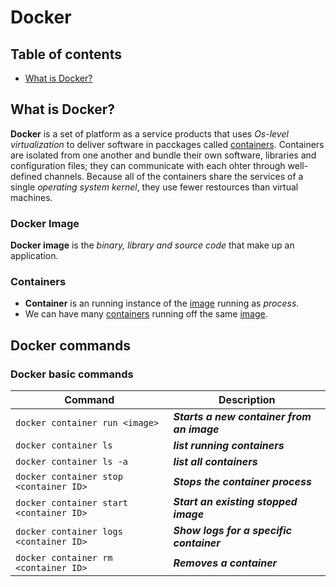 # Docker

## Table of contents

- [What is Docker?](#What-is-Docker?)

## What is Docker?

**Docker** is a set of platform as a service products that uses *Os-level virtualization* to deliver software in pacckages called [containers](#containers). Containers are isolated from one another and bundle their own software, libraries and configuration files; they can communicate with each ohter through well-defined channels. Because all of the containers share the services of a single *operating system kernel*, they use fewer restources than virtual machines.

### Docker Image

**Docker image** is the *binary, library and source code* that make up an application. 

### Containers

- **Container** is an running instance of the [image](#Docker-Image) running as *process*.
- We can have many [containers](#Containers) running off the same [image](#Docker-Image).

## Docker commands

### Docker basic commands


| Command                                 | Description                                |
| ---                                     | ---                                        |
| `docker container run <image>`          | ***Starts a new container from an image*** |
| `docker container ls`                   | ***list running containers***              |
| `docker container ls -a`                | ***list all containers***                  |
| `docker container stop <container ID>`  | ***Stops the container process***          |
| `docker container start <container ID>` | ***Start an existing stopped image***      |
| `docker container logs <container ID>`  | ***Show logs for a specific container***   |
| `docker container rm <container ID>`    | ***Removes a container***                  |

